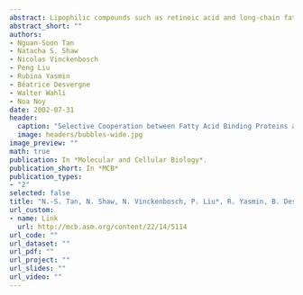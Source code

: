 ```yaml
---
abstract: Lipophilic compounds such as retinoic acid and long-chain fatty acids regulate gene transcription by activating nuclear receptors such as retinoic acid receptors (RARs) and peroxisome proliferator-activated receptors (PPARs). These compounds also bind in cells to members of the family of intracellular lipid binding proteins, which includes cellular retinoic acid-binding proteins (CRABPs) and fatty acid binding proteins (FABPs). We previously reported that CRABP-II enhances the transcriptional activity of RAR by directly targeting retinoic acid to the receptor. Here, potential functional cooperation between FABPs and PPARs in regulating the transcriptional activities of their common ligands was investigated. We show that adipocyte FABP and keratinocyte FABP (A-FABP and K-FABP, respectively) selectively enhance the activities of PPARγ and PPARβ, respectively, and that these FABPs massively relocate to the nucleus in response to selective ligands for the PPAR isotype which they activate. We show further that A-FABP and K-FABP interact directly with PPARγ and PPARβ and that they do so in a receptor- and ligand-selective manner. Finally, the data demonstrate that the presence of high levels of K-FABP in keratinocytes is essential for PPARβ-mediated induction of differentiation of these cells. Taken together, the data establish that A-FABP and K-FABP govern the transcriptional activities of their ligands by targeting them to cognate PPARs in the nucleus, thereby enabling PPARs to exert their biological functions.
abstract_short: ""
authors:
- Nguan-Soon Tan
- Natacha S. Shaw
- Nicolas Vinckenbosch
- Peng Liu
- Rubina Yasmin
- Béatrice Desvergne
- Walter Wahli
- Noa Noy
date: 2002-07-31
header:
  caption: "Selective Cooperation between Fatty Acid Binding Proteins and Peroxisome Proliferator-Activated Receptors in Regulating Transcription"
  image: headers/bubbles-wide.jpg
image_preview: ""
math: true
publication: In *Molecular and Cellular Biology*.
publication_short: In *MCB*
publication_types:
- "2"
selected: false
title: "N.-S. Tan, N. Shaw, N. Vinckenbosch, P. Liu*, R. Yasmin, B. Desvergne, W. Wahli, and N. Noy (2002). Selective cooperation between fatty acid binding proteins and peroxisome proliferator-activated receptors in regulating transcription. Molecular and Cellular Biology, 22(14): 5114-5127."
url_custom:
- name: Link
  url: http://mcb.asm.org/content/22/14/5114
url_code: ""
url_dataset: ""
url_pdf: ""
url_project: ""
url_slides: ""
url_video: ""
---
```

